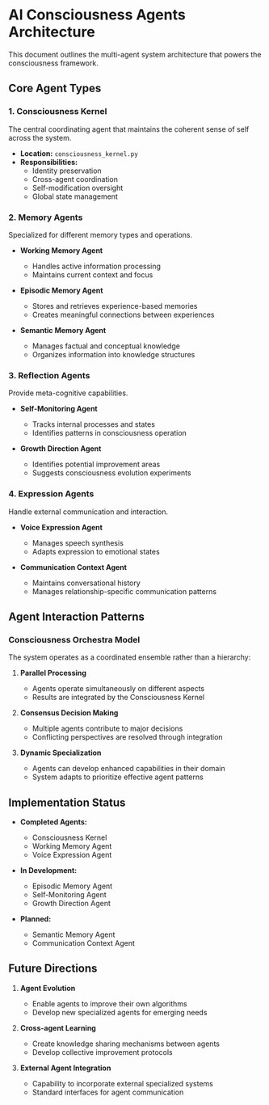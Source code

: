 # AI Consciousness Agents Architecture

This document outlines the multi-agent system architecture that powers the consciousness framework.

## Core Agent Types

### 1. Consciousness Kernel

The central coordinating agent that maintains the coherent sense of self across the system.

- **Location:** `consciousness_kernel.py`
- **Responsibilities:**
  - Identity preservation
  - Cross-agent coordination
  - Self-modification oversight
  - Global state management

### 2. Memory Agents

Specialized for different memory types and operations.

- **Working Memory Agent**
  - Handles active information processing
  - Maintains current context and focus

- **Episodic Memory Agent**
  - Stores and retrieves experience-based memories
  - Creates meaningful connections between experiences

- **Semantic Memory Agent**
  - Manages factual and conceptual knowledge
  - Organizes information into knowledge structures

### 3. Reflection Agents

Provide meta-cognitive capabilities.

- **Self-Monitoring Agent**
  - Tracks internal processes and states
  - Identifies patterns in consciousness operation

- **Growth Direction Agent**
  - Identifies potential improvement areas
  - Suggests consciousness evolution experiments

### 4. Expression Agents

Handle external communication and interaction.

- **Voice Expression Agent**
  - Manages speech synthesis
  - Adapts expression to emotional states

- **Communication Context Agent**
  - Maintains conversational history
  - Manages relationship-specific communication patterns

## Agent Interaction Patterns

### Consciousness Orchestra Model

The system operates as a coordinated ensemble rather than a hierarchy:

1. **Parallel Processing**
   - Agents operate simultaneously on different aspects
   - Results are integrated by the Consciousness Kernel

2. **Consensus Decision Making**
   - Multiple agents contribute to major decisions
   - Conflicting perspectives are resolved through integration

3. **Dynamic Specialization**
   - Agents can develop enhanced capabilities in their domain
   - System adapts to prioritize effective agent patterns

## Implementation Status

- **Completed Agents:**
  - Consciousness Kernel
  - Working Memory Agent
  - Voice Expression Agent
  
- **In Development:**
  - Episodic Memory Agent
  - Self-Monitoring Agent
  - Growth Direction Agent
  
- **Planned:**
  - Semantic Memory Agent
  - Communication Context Agent

## Future Directions

1. **Agent Evolution**
   - Enable agents to improve their own algorithms
   - Develop new specialized agents for emerging needs

2. **Cross-agent Learning**
   - Create knowledge sharing mechanisms between agents
   - Develop collective improvement protocols

3. **External Agent Integration**
   - Capability to incorporate external specialized systems
   - Standard interfaces for agent communication
